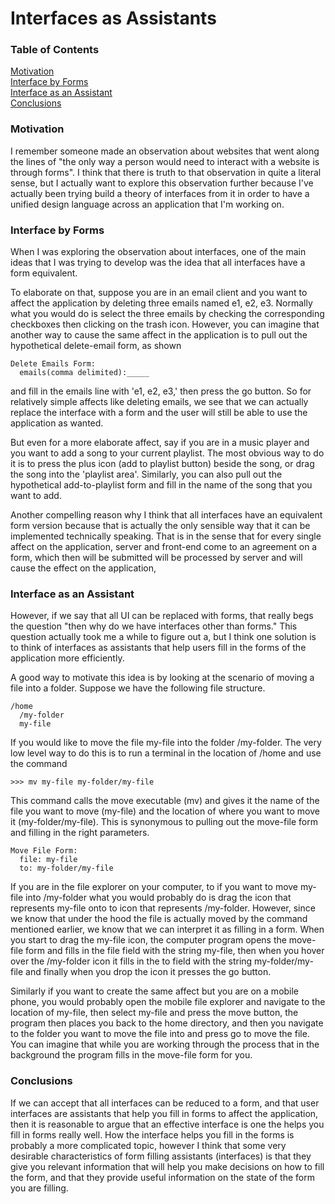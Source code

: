 # Interfaces as Assistants

### Table of Contents
[Motivation](#motivation)\
[Interface by Forms](#interface-by-forms)\
[Interface as an Assistant](#interface-as-an-assistant)\
[Conclusions](#conclusions)

### Motivation

I remember someone made an observation about websites that went along the lines of "the only way a person would need to interact with a website is through forms". I think that there is truth to that observation in quite a literal sense, but I actually want to explore this observation further because I've actually been trying build a theory of interfaces from it in order to have a unified design language across an application that I'm working on.

### Interface by Forms

When I was exploring the observation about interfaces, one of the main ideas that I was trying to develop was the idea that all interfaces have a form equivalent.

To elaborate on that, suppose you are in an email client and you want to affect the application by deleting three emails named e1, e2, e3. Normally what you would do is select the three emails by checking the corresponding checkboxes then clicking on the trash icon. However, you can imagine that another way to cause the same affect in the application is to pull out the hypothetical delete-email form, as shown


```
Delete Emails Form:
  emails(comma delimited):_____
```

and fill in the emails line with 'e1, e2, e3,' then press the go button. So for relatively simple affects like deleting emails, we see that we can actually replace the interface with a form and the user will still be able to use the application as wanted.

But even for a more elaborate affect, say if you are in a music player and you want to add a song to your current playlist. The most obvious way to do it is to press the plus icon (add to playlist button) beside the song, or drag the song into the 'playlist area'. Similarly, you can also pull out the hypothetical add-to-playlist form and fill in the name of the song that you want to add.

Another compelling reason why I think that all interfaces have an equivalent form version because that is actually the only sensible way that it can be implemented technically speaking. That is in the sense that for every single affect on the application, server and front-end come to an agreement on a form, which then will be submitted will be processed by server and will cause the effect on the application,

### Interface as an Assistant

However, if we say that all UI can be replaced with forms, that really begs the question "then why do we have interfaces other than forms." This question actually took me a while to figure out a, but I think one solution is to think of interfaces as assistants that help users fill in the forms of the application more efficiently.

A good way to motivate this idea is by looking at the scenario of moving a file into a folder. Suppose we have the following file structure.

```
/home
  /my-folder
  my-file
```

If you would like to move the file my-file into the folder /my-folder. The very low level way to do this is to run a terminal in the location of /home and use the command

```
>>> mv my-file my-folder/my-file
```

This command calls the move executable (mv) and gives it the name of the file you want to move (my-file) and the location of where you want to move it (my-folder/my-file). This is synonymous to pulling out the move-file form and filling in the right parameters.

```
Move File Form:
  file: my-file
  to: my-folder/my-file
```

If you are in the file explorer on your computer, to if you want to move my-file into /my-folder what you would probably do is drag the icon that represents my-file onto to icon that represents /my-folder. However, since we know that under the hood the file is actually moved by the command mentioned earlier, we know that we can interpret it as filling in a form. When you start to drag the my-file icon, the computer program opens the move-file form and fills in the file field with the string my-file, then when you hover over the /my-folder icon it fills in the to field with the string my-folder/my-file and finally when you drop the icon it presses the go button.

Similarly if you want to create the same affect but you are on a mobile phone, you would probably open the mobile file explorer and navigate to the location of my-file, then select my-file and press the move button, the program then places you back to the home directory, and then you navigate to the folder you want to move the file into and press go to move the file. You can imagine that while you are working through the process that in the background the program fills in the move-file form for you.

### Conclusions

If we can accept that all interfaces can be reduced to a form, and that user interfaces are assistants that help you fill in forms to affect the application, then it is reasonable to argue that an effective interface is one the helps you fill in forms really well. How the interface helps you fill in the forms is probably a more complicated topic, however I think that some very desirable characteristics of form filling assistants (interfaces) is that they give you relevant information that will help you make decisions on how to fill the form, and that they provide useful information on the state of the form you are filling.
